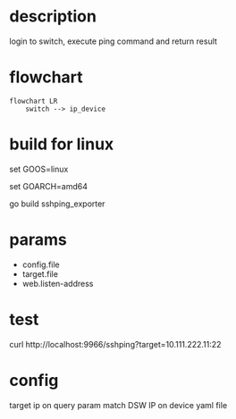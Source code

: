 
# description

login to switch, execute ping command and return result

# flowchart

```mermaid
flowchart LR
    switch --> ip_device

```

# build for linux
set GOOS=linux

set GOARCH=amd64

go build sshping_exporter

# params
* config.file
* target.file
* web.listen-address

# test
curl http://localhost:9966/sshping?target=10.111.222.11:22

# config

target ip on query param match DSW IP on device yaml file


